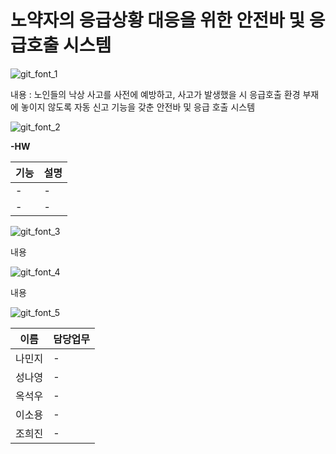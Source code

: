 # 노약자의 응급상황 대응을 위한 안전바 및 응급호출 시스템

![git_font_1](/uploads/feb79615572189308b4c9c30c342045a/git_font_1.gif)

내용 :  노인들의 낙상 사고를 사전에 예방하고, 사고가 발생했을 시 응급호출 환경 부재에 놓이지 않도록 자동 신고 기능을 갖춘 안전바 및 응급 호출 시스템


![git_font_2](/uploads/c426a7c54acee66babac00cffe20b2b5/git_font_2.gif)

**-HW**

| 기능 | 설명 |
| ------ | ------ |
| - | - |
| - | - |


![git_font_3](/uploads/7393234e7319bc2e11256c9c8fd8cb52/git_font_3.gif)

내용

![git_font_4](/uploads/17ec61ce462cdcb0348d7f26c27a30f1/git_font_4.gif)

내용

![git_font_5](/uploads/f48415cdf07a446a938195add8e0cd79/git_font_5.gif)

| 이름 | 담당업무 |
| ------ | ------ |
|나민지| - |
|성나영| - |
|옥석우| - |
|이소용| - |
|조희진| - |
